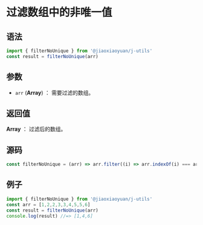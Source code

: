 
# 过滤数组中的非唯一值

## 语法

```js
import { filterNoUnique } from '@jiaoxiaoyuan/j-utils'
const result = filterNoUnique(arr)
```

## 参数

- `arr` (**Array**) ： 需要过滤的数组。

## 返回值

**Array** ： 过滤后的数组。

## 源码

```js
const filterNoUnique = (arr) => arr.filter((i) => arr.indexOf(i) === arr.lastIndexOf(i));
```

## 例子

```js
import { filterNoUnique } from '@jiaoxiaoyuan/j-utils'
const arr = [1,2,2,3,3,4,5,5,6]
const result = filterNoUnique(arr)
console.log(result) //=> [1,4,6]
```